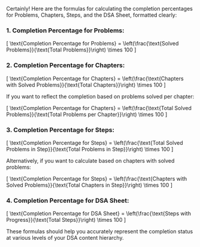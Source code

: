 Certainly! Here are the formulas for calculating the completion percentages for Problems, Chapters, Steps, and the DSA Sheet, formatted clearly:

### 1. **Completion Percentage for Problems:**

\[
\text{Completion Percentage for Problems} = \left(\frac{\text{Solved Problems}}{\text{Total Problems}}\right) \times 100
\]

### 2. **Completion Percentage for Chapters:**

\[
\text{Completion Percentage for Chapters} = \left(\frac{\text{Chapters with Solved Problems}}{\text{Total Chapters}}\right) \times 100
\]

   If you want to reflect the completion based on problems solved per chapter:

\[
\text{Completion Percentage for Chapters} = \left(\frac{\text{Total Solved Problems}}{\text{Total Problems per Chapter}}\right) \times 100
\]

### 3. **Completion Percentage for Steps:**

\[
\text{Completion Percentage for Steps} = \left(\frac{\text{Total Solved Problems in Step}}{\text{Total Problems in Step}}\right) \times 100
\]

   Alternatively, if you want to calculate based on chapters with solved problems:

\[
\text{Completion Percentage for Steps} = \left(\frac{\text{Chapters with Solved Problems}}{\text{Total Chapters in Step}}\right) \times 100
\]

### 4. **Completion Percentage for DSA Sheet:**

\[
\text{Completion Percentage for DSA Sheet} = \left(\frac{\text{Steps with Progress}}{\text{Total Steps}}\right) \times 100
\]

These formulas should help you accurately represent the completion status at various levels of your DSA content hierarchy.